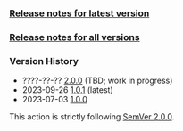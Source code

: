 ### [Release notes for latest version](latest.md)

### [Release notes for all versions](full.md)

### Version History

* ????-??-?? [2.0.0](2.0.0.md) (TBD; work in progress)
* 2023-09-26 [1.0.1](1.0.1.md) (latest)
* 2023-07-03 [1.0.0](1.0.0.md)


This action is strictly following [SemVer 2.0.0](https://semver.org/spec/v2.0.0.html).